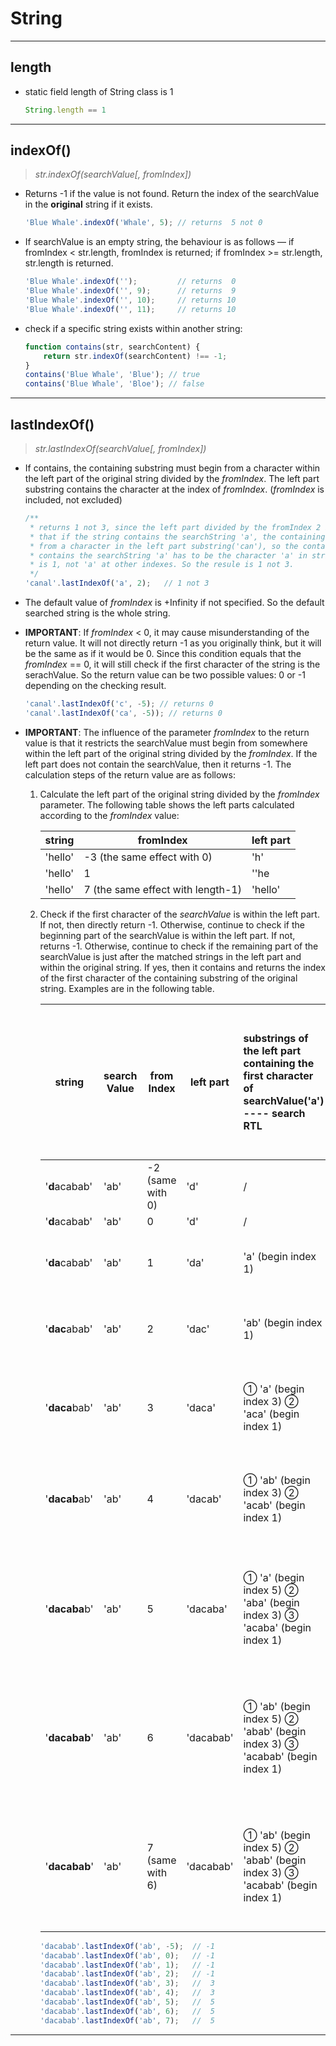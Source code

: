 # String

---

## length

- static field length of String class is 1

  ```javascript
  String.length == 1
  ```

---

## indexOf()

>  *str.indexOf(searchValue[, fromIndex])*

- Returns -1 if the value is not found. Return the index of the searchValue in the **original** string if it exists.

  ```javascript
  'Blue Whale'.indexOf('Whale', 5); // returns  5 not 0
  ```

- If searchValue is an empty string, the behaviour is as follows — if fromIndex < str.length, fromIndex is returned; if fromIndex >= str.length, str.length is returned.

  ```javascript
  'Blue Whale'.indexOf('');         // returns  0
  'Blue Whale'.indexOf('', 9);      // returns  9
  'Blue Whale'.indexOf('', 10);     // returns 10
  'Blue Whale'.indexOf('', 11);     // returns 10
  ```

- check if a specific string exists within another string:

  ```javascript
  function contains(str, searchContent) {
      return str.indexOf(searchContent) !== -1;
  }
  contains('Blue Whale', 'Blue'); // true
  contains('Blue Whale', 'Bloe'); // false
  ```

---

## lastIndexOf()

> *str.lastIndexOf(searchValue[, fromIndex])*

- If contains, the containing substring must begin from a character within the left part of the original string divided by the *fromIndex*. The left part substring contains the character at the index of *fromIndex*. (*fromIndex* is included, not excluded)

  ```javascript
  /**
   * returns 1 not 3, since the left part divided by the fromIndex 2 is 'can', which means 
   * that if the string contains the searchString 'a', the containing substring must begin 
   * from a character in the left part substring('can'), so the containing substring that 
   * contains the searchString 'a' has to be the character 'a' in string 'can' whose index 
   * is 1, not 'a' at other indexes. So the resule is 1 not 3.
   */
  'canal'.lastIndexOf('a', 2);   // 1 not 3
  ```

- The default value of *fromIndex* is +Infinity if not specified. So the default searched string is the whole string.

- **IMPORTANT**: If *fromIndex* < 0, it may cause misunderstanding of the return value. It will not directly return -1 as you originally think, but it will be the same as if it would be 0. Since this condition equals that the *fromIndex* == 0, it will still check if the first character of the string is the serachValue. So the return value can be two possible values: 0 or -1 depending on the checking result.

  ```javascript
  'canal'.lastIndexOf('c', -5); // returns 0
  'canal'.lastIndexOf('ca', -5)); // returns 0
  ```

- **IMPORTANT**: The influence of the parameter *fromIndex* to the return value is that it restricts the searchValue must begin from somewhere within the left part of the original string divided by the *fromIndex*. If the left part does not contain the searchValue, then it returns -1. The calculation steps of the return value are as follows:

  1. Calculate the left part of the original string divided by the *fromIndex* parameter. The following table shows the left parts calculated according to the *fromIndex* value:

     | string  | fromIndex                         | left part |
     | ------- | --------------------------------- | --------- |
     | 'hello' | -3 (the same effect with 0)       | 'h'       |
     | 'hello' | 1                                 | ''he      |
     | 'hello' | 7 (the same effect with length-1) | 'hello'   |

  2. Check if the first character of the *searchValue* is within the left part. If not, then directly return -1. Otherwise, continue to check if the beginning part of the searchValue is within the left part. If not, returns -1. Otherwise, continue to check if the remaining part of the searchValue is just after the matched strings in the left part and within the original string. If yes, then it contains and returns the index of the first character of the containing substring of the original string. Examples are in the following table.

     | string        | search Value | from Index       | left part | substrings of the left part containing the first character of searchValue('a') ---- search RTL | substrings of the original string (if contains, the containing part must begin from a char in the bold area) | return value                             |
     | ------------- | ------------ | ---------------- | --------- | :--------------------------------------- | ---------------------------------------- | ---------------------------------------- |
     | '**d**acabab' | 'ab'         | -2 (same with 0) | 'd'       | /                                        | /                                        | -1                                       |
     | '**d**acabab' | 'ab'         | 0                | 'd'       | /                                        | /                                        | -1                                       |
     | '**da**cabab' | 'ab'         | 1                | 'da'      | 'a'                          (begin index 1) | '**a**cabab'  (begin index 1)            | -1  (beginning must contain 'a' at index 1, so -1) |
     | '**dac**abab' | 'ab'         | 2                | 'dac'     | 'ab'                        (begin index 1) | '**ac**abab'        (begin index 1)      | -1 (beginning must contain 'ac' at index 1, so -1) |
     | '**daca**bab' | 'ab'         | 3                | 'daca'    | ① 'a'                     (begin index 3)  ② 'aca'                 (begin index 1) | ①'**a**bab'                     (begin index 3)                   ② '**aca**bab'                 (begin index 1) | 3                 (①contains two 'ab', but beginning must contain 'a' at index 3, so 3) |
     | '**dacab**ab' | 'ab'         | 4                | 'dacab'   | ① 'ab'               (begin index 3)                       ② 'acab'                   (begin index 1) | ① '**ab**ab'                (begin index 3)                    ② '**acab**ab'                  (begin index 1) | 3                 (①contains two 'ab', but beginning must contain 'ab' at index 3, so 3) |
     | '**dacaba**b' | 'ab'         | 5                | 'dacaba'  | ① 'a'               (begin index 5)                       ② 'aba'                   (begin index 3)                               ③ 'acaba'                      (begin index 1) | ① '**a**b'               (begin index 5)                       ② '**aba**b'                   (begin index 3)                               ③ '**acaba**b'                      (begin index 1) | 5 (②contains)                            |
     | '**dacabab**' | 'ab'         | 6                | 'dacabab' | ① 'ab'               (begin index 5)                       ② 'abab'                   (begin index 3)                               ③ 'acabab'                      (begin index 1) | ① '**ab**'               (begin index 5)                       ② '**abab**'                   (begin index 3)                               ③ '**acabab**'                      (begin index 1) | 5 (②contains)                            |
     | '**dacabab**' | 'ab'         | 7 (same with 6)  | 'dacabab' | ① 'ab'               (begin index 5)                       ② 'abab'                   (begin index 3)                               ③ 'acabab'                      (begin index 1) | ① '**ab**'               (begin index 5)                       ② '**abab**'                   (begin index 3)                               ③ '**acabab**'                      (begin index 1) | 5 (②contains)                            |

     ```javascript
     'dacabab'.lastIndexOf('ab', -5);  // -1
     'dacabab'.lastIndexOf('ab', 0);   // -1
     'dacabab'.lastIndexOf('ab', 1);   // -1
     'dacabab'.lastIndexOf('ab', 2);   // -1
     'dacabab'.lastIndexOf('ab', 3);   //  3
     'dacabab'.lastIndexOf('ab', 4);   //  3
     'dacabab'.lastIndexOf('ab', 5);   //  5
     'dacabab'.lastIndexOf('ab', 6);   //  5
     'dacabab'.lastIndexOf('ab', 7);   //  5
     ```

---

